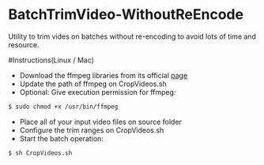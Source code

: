 # BatchTrimVideo-WithoutReEncode
Utility to trim vides on batches without re-encoding to avoid lots of time and resource.

#Instructions(Linux / Mac)
- Download the ffmpeg libraries from its official [page](http://ffmpeg.org/download.html)
- Update the path of ffmpeg on CropVideos.sh
- Optional: Give execution permission for ffmpeg:
```sh
$ sudo chmod +x /usr/bin/ffmpeg
```
- Place all of your input video files on source folder
- Configure the trim ranges on CropVideos.sh
- Start the batch operation:
```sh
$ sh CropVideos.sh
```
